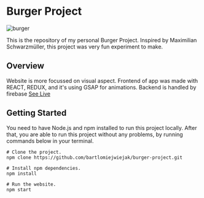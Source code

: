 # Burger Project

![burger](https://user-images.githubusercontent.com/63016300/91129509-7467a600-e6aa-11ea-823d-4731c090c5e6.jpg)

This is the repository of my personal Burger Project. Inspired by Maximilian Schwarzmüller, this project was very fun experiment to make.

## Overview
Website is more focussed on visual aspect. Frontend of app was made with REACT, REDUX, and it's using GSAP for animations. Backend is handled by firebase [See Live](https://burger-project-ed64a.web.app/)

## Getting Started
You need to have Node.js and npm installed to run this project locally. After that, you are able to run this project without any problems, by running commands below in your terminal.

```
# Clone the project.
npm clone https://github.com/bartlomiejwiejak/burger-project.git

# Install npm dependencies.
npm install

# Run the website.
npm start
```
